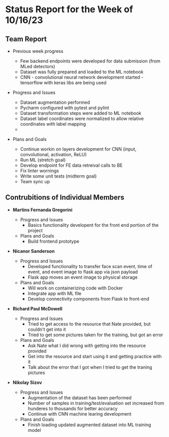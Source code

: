 # Status Report for the Week of 10/16/23

## Team Report

 - Previous week progress
   - Few backend endpoints were developed for data submission (from MLed detectors)
   - Dataset was fully prepared and loaded to the ML notebook
   - CNN - convolutional neural network development started - tensorflow with keras libs are being used

 - Progress and Issues
   - Dataset augmentation performed
   - Pycharm configured with pytest and pylint
   - Dataset transformation steps were added to ML notebook
   - Dataset label coordinates were normalized to allow relative coordinates with label mapping
   - 

 - Plans and Goals
   - Continue workin on layers development for CNN (input, convolutional, activation, ReLU)
   - Run ML (stretch goal)
   - Develop endpoint for FE data retreival calls to BE 
   - Fix linter wornings
   - Write some unit tests (midterm goal)
   - Team sync up


## Contrubitions of Individual Members

 - **Martins Fernanda Gregorini**

   - Progress and Issues
     - Basics functionality developent for the front end portion of the project
   - Plans and Goals
     - Build frontend prototype
       
 - **Nicanor Sanderson**

   - Progress and Issues
     - Developed functionality to transfer face scan event, time of event, and event image to flask app via json payload
     - Flask app moves an event image to physical storage 
   - Plans and Goals
     - Will work on containerizing code with Docker
     - Integrate app with ML file
     - Develop connectivity components from Flask to front-end
     
 - **Richard Paul McDowell**

   - Progress and Issues
     - Tried to get access to the resource that Nate provided, but couldn't get into it
     - Tried to get some pictures taken for the training, but got an error
   - Plans and Goals
     - Ask Nate what I did wrong with getting into the resource provided
     - Get into the resource and start using it and getting practice with it
     - Talk about the error that I got when I tried to get the traning pictures
      

 - **Nikolay Sizov**

   - Progress and Issues
     - Augmentation of the dataset has been performed
     - Number of samples in training/test/evaluation set increased from hunderes to thousands for better accuracy
     - Continue with CNN machine learing development 
   - Plans and Goals
     - Finish loading updated augmented dataset into ML training model
